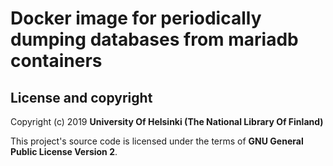 # Docker image for periodically dumping databases from mariadb containers

## License and copyright

Copyright (c) 2019 **University Of Helsinki (The National Library Of Finland)**

This project's source code is licensed under the terms of **GNU General Public License Version 2**.

